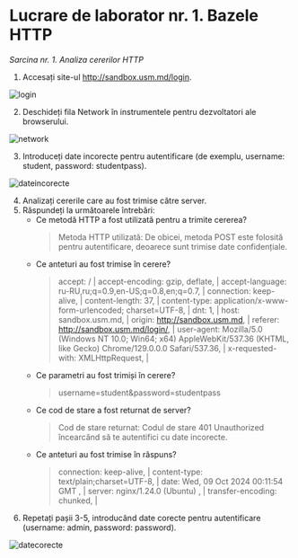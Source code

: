 # **Lucrare de laborator nr. 1. Bazele HTTP**

*Sarcina nr. 1. Analiza cererilor HTTP*

1. Accesați site-ul http://sandbox.usm.md/login.

![login](https://res.cloudinary.com/dko0nafa9/image/upload/v1728434363/Screenshot_1_mfp234.png)

2. Deschideți fila Network în instrumentele pentru dezvoltatori ale browserului.

![network](https://res.cloudinary.com/dko0nafa9/image/upload/v1728431311/Screenshot_2_bhftgq.png)

3. Introduceți date incorecte pentru autentificare (de exemplu, username: student, password: studentpass).

![dateincorecte](https://res.cloudinary.com/dko0nafa9/image/upload/v1728431637/Screenshot_3_ix0p9l.png)

4. Analizați cererile care au fost trimise către server.
5. Răspundeți la următoarele întrebări:
   + Ce metodă HTTP a fost utilizată pentru a trimite cererea?
      > Metoda HTTP utilizată: De obicei, metoda POST este folosită pentru autentificare, deoarece sunt trimise date confidențiale.
   + Ce anteturi au fost trimise în cerere?
      > accept: / |
        accept-encoding: gzip, deflate, |
        accept-language: ru-RU,ru;q=0.9,en-US;q=0.8,en;q=0.7, |
        connection: keep-alive, |
        content-length: 37, |
        content-type: application/x-www-form-urlencoded; charset=UTF-8, |
        dnt: 1, |
        host: sandbox.usm.md, |
        origin: http://sandbox.usm.md, |
        referer: http://sandbox.usm.md/login/, |
        user-agent: Mozilla/5.0 (Windows NT 10.0; Win64; x64) AppleWebKit/537.36 (KHTML, like Gecko) Chrome/129.0.0.0 Safari/537.36, |
        x-requested-with: XMLHttpRequest, |
   + Ce parametri au fost trimiși în cerere?
     > username=student&password=studentpass
   + Ce cod de stare a fost returnat de server?
     > Cod de stare returnat: Codul de stare 401 Unauthorized încearcănd să te autentifici cu date incorecte.
   + Ce anteturi au fost trimise în răspuns?
     > connection: keep-alive, | content-type: text/plain;charset=UTF-8, | date: Wed, 09 Oct 2024 00:11:54 GMT , | server: nginx/1.24.0 (Ubuntu) , | transfer-encoding: chunked, |
6. Repetați pașii 3-5, introducând date corecte pentru autentificare (username: admin, password: password).

![datecorecte](https://res.cloudinary.com/dko0nafa9/image/upload/v1728433279/Screenshot_4_gaj8vw.png)
